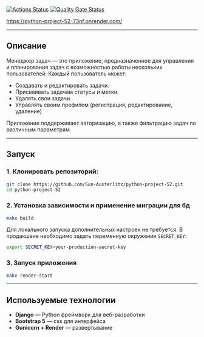[![Actions Status](https://github.com/Sun-Austerlitz/python-project-52/actions/workflows/hexlet-check.yml/badge.svg)](https://github.com/Sun-Austerlitz/python-project-52/actions)
[![Quality Gate Status](https://sonarcloud.io/api/project_badges/measure?project=Sun-Austerlitz_python-project-52&metric=alert_status)](https://sonarcloud.io/summary/new_code?id=Sun-Austerlitz_python-project-52)

https://python-project-52-73nf.onrender.com/

---

## Описание

Менеджер задач — это приложение, предназначенное для управления и планирования задач с возможностью работы нескольких пользователей. Каждый пользователь может:

- Создавать и редактировать задачи.
- Присваивать задачам статусы и метки.
- Удалять свои задачи.
- Управлять своим профилем (регистрация, редактирование, удаление)

Приложение поддерживает авторизацию, а также фильтрацию задач по различным параметрам.

---

## Запуск 

### 1. Клонировать репозиторий:
```bash
git clone https://github.com/Sun-Austerlitz/python-project-52.git
cd python-project-52
```
### 2. Установка зависимости и применение миграции для бд

```bash
make build 
```

Для локального запуска дополнительных настроек не требуется. В продакшене необходимо задать переменную окружения `SECRET_KEY`:

```bash
export SECRET_KEY=your-production-secret-key
```

### 3. Запуск приложения
```bash
make render-start
```

---

## Используемые технологии

- **Django** — Python фреймворк для веб-разработки
- **Bootstrap 5** — css для интерфейса
- **Gunicorn + Render** — развертывание
